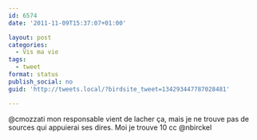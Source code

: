 ```yaml
---
id: 6574
date: '2011-11-09T15:37:07+01:00'

layout: post
categories:
  - Vis ma vie
tags:
  - tweet
format: status
publish_social: no
guid: 'http://tweets.local/?birdsite_tweet=134293447787028481'

---
```


@cmozzati mon responsable vient de lacher ça, mais je ne trouve pas de sources qui appuierai ses dires. Moi je trouve 10 cc @nbirckel